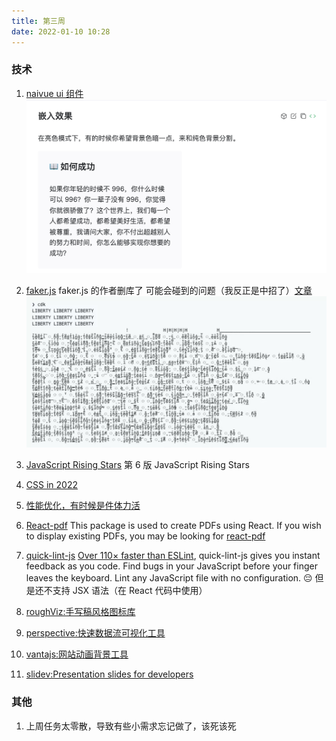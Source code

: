 ```yaml
---
title: 第三周
date: 2022-01-10 10:28
---
```

### 技术
1. [naivue ui 组件](https://www.naiveui.com)
![](./_image/2022-01-10/2022-01-10-13-15-06@2x.png)
2. [faker.js](https://github.com/marak/Faker.js/)
    faker.js 的作者删库了
    可能会碰到的问题（我反正是中招了）[文章](https://www.jiqizhixin.com/articles/2022-01-10-2)
![](./_image/2022-01-14/2022-01-14-13-05-11@2x.jpg)


3. [JavaScript Rising Stars](https://risingstars.js.org/2021/en)
    第 6 版 JavaScript Rising Stars
4. [CSS in 2022](https://www.bram.us/2021/12/27/css-in-2022/)
5. [性能优化，有时候是件体力活](https://mp.weixin.qq.com/s/_BKgmMtC6n3mAznCKDQUyA)
6. [React-pdf](https://github.com/diegomura/react-pdf)
    This package is used to create PDFs using React. If you wish to display existing PDFs, you may be looking for [react-pdf](https://github.com/wojtekmaj/react-pdf)
7. [quick-lint-js](https://quick-lint-js.com/)
   [ Over 110× faster than ESLint](https://quick-lint-js.com/benchmarks/), quick-lint-js gives you instant feedback as you code. Find bugs in your JavaScript before your finger leaves the keyboard. Lint any JavaScript file with no configuration.
    😔 但是还不支持 JSX 语法（在 React 代码中使用）
8. [roughViz:手写稿风格图标库](https://github.com/jwilber/roughViz)
9. [perspective:快速数据流可视化工具](https://perspective.finos.org/)
10. [vantajs:网站动画背景工具](https://www.vantajs.com/)
11. [slidev:Presentation slides for developers](https://github.com/slidevjs/slidev)
### 其他
1. 上周任务太零散，导致有些小需求忘记做了，该死该死